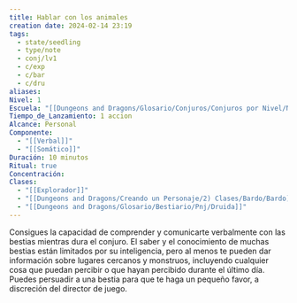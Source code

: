 ```yaml
---
title: Hablar con los animales
creation date: 2024-02-14 23:19
tags:
  - state/seedling
  - type/note
  - conj/lv1
  - c/exp
  - c/bar
  - c/dru
aliases: 
Nivel: 1
Escuela: "[[Dungeons and Dragons/Glosario/Conjuros/Conjuros por Nivel/Nivel 4/Adivinación|Adivinación]]"
Tiempo_de_Lanzamiento: 1 accion
Alcance: Personal
Componente:
  - "[[Verbal]]"
  - "[[Somático]]"
Duración: 10 minutos
Ritual: true
Concentración: 
Clases:
  - "[[Explorador]]"
  - "[[Dungeons and Dragons/Creando un Personaje/2) Clases/Bardo/Bardo]]"
  - "[[Dungeons and Dragons/Glosario/Bestiario/Pnj/Druida]]"
---
```

Consigues la capacidad de comprender y comunicarte verbalmente con las bestias mientras dura el conjuro. El saber y el conocimiento de muchas bestias están limitados por su inteligencia, pero al menos te pueden dar información sobre lugares cercanos y monstruos, incluyendo cualquier cosa que puedan percibir o que hayan percibido durante el último día. Puedes persuadir a una bestia para que te haga un pequeño favor, a discreción del director de juego.